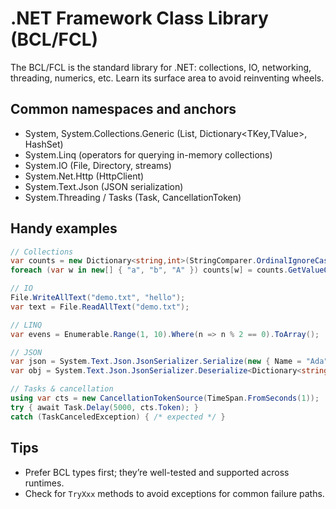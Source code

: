 # .NET Framework Class Library (BCL/FCL)

The BCL/FCL is the standard library for .NET: collections, IO, networking, threading, numerics, etc. Learn its surface area to avoid reinventing wheels.

## Common namespaces and anchors
- System, System.Collections.Generic (List<T>, Dictionary<TKey,TValue>, HashSet<T>)
- System.Linq (operators for querying in-memory collections)
- System.IO (File, Directory, streams)
- System.Net.Http (HttpClient)
- System.Text.Json (JSON serialization)
- System.Threading / Tasks (Task, CancellationToken)

## Handy examples
```csharp
// Collections
var counts = new Dictionary<string,int>(StringComparer.OrdinalIgnoreCase);
foreach (var w in new[] { "a", "b", "A" }) counts[w] = counts.GetValueOrDefault(w) + 1;

// IO
File.WriteAllText("demo.txt", "hello");
var text = File.ReadAllText("demo.txt");

// LINQ
var evens = Enumerable.Range(1, 10).Where(n => n % 2 == 0).ToArray();

// JSON
var json = System.Text.Json.JsonSerializer.Serialize(new { Name = "Ada" });
var obj = System.Text.Json.JsonSerializer.Deserialize<Dictionary<string,string>>(json);

// Tasks & cancellation
using var cts = new CancellationTokenSource(TimeSpan.FromSeconds(1));
try { await Task.Delay(5000, cts.Token); }
catch (TaskCanceledException) { /* expected */ }
```

## Tips
- Prefer BCL types first; they’re well-tested and supported across runtimes.
- Check for `TryXxx` methods to avoid exceptions for common failure paths.
